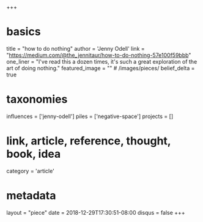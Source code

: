 +++
# basics
title     		 = "how to do nothing"
author    		 = 'Jenny Odell'
link      		 = "https://medium.com/@the_jennitaur/how-to-do-nothing-57e100f59bbb"
one_liner 		 = "I've read this a dozen times, it's such a great exploration of the art of doing nothing."
featured_image = "" # /images/pieces/
belief_delta	 = true

# taxonomies
influences		 = ['jenny-odell']
piles     		 = ['negative-space']
projects			 = []

# link, article, reference, thought, book, idea
category  		 = 'article'

# metadata
layout	    	 = "piece"
date      		 = 2018-12-29T17:30:51-08:00
disqus    		 = false
+++

